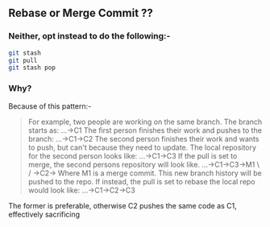## Rebase or Merge Commit ??

### Neither, opt instead to do the following:-

```bash
git stash
git pull
git stash pop
```

### Why?

Because of this pattern:-

> For example, two people are working on the same branch. The branch starts as:
>     ...->C1
> The first person finishes their work and pushes to the branch:
>     ...->C1->C2
> The second person finishes their work and wants to push, but can't because they need to update. The local repository for the second person looks like:
>     ...->C1->C3
> If the pull is set to merge, the second persons repository will look like.
>     ...->C1->C3->M1
>           \\      /
>            \->C2->
> Where M1 is a merge commit. This new branch history will be pushed to the repo. If instead, the pull is set to rebase the local repo would look like:
>     ...->C1->C2->C3

The former is preferable, otherwise C2 pushes the same code as C1, effectively sacrificing